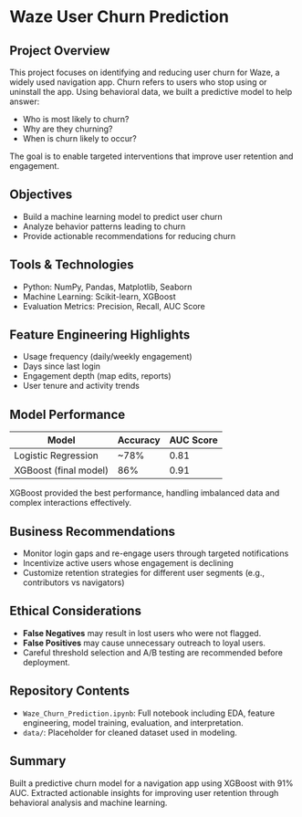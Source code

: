 # Waze User Churn Prediction

## Project Overview

This project focuses on identifying and reducing user churn for Waze, a widely used navigation app. Churn refers to users who stop using or uninstall the app. Using behavioral data, we built a predictive model to help answer:

- Who is most likely to churn?
- Why are they churning?
- When is churn likely to occur?

The goal is to enable targeted interventions that improve user retention and engagement.

## Objectives

- Build a machine learning model to predict user churn
- Analyze behavior patterns leading to churn
- Provide actionable recommendations for reducing churn

## Tools & Technologies

- Python: NumPy, Pandas, Matplotlib, Seaborn
- Machine Learning: Scikit-learn, XGBoost
- Evaluation Metrics: Precision, Recall, AUC Score

## Feature Engineering Highlights

- Usage frequency (daily/weekly engagement)
- Days since last login
- Engagement depth (map edits, reports)
- User tenure and activity trends

## Model Performance

| Model            | Accuracy | AUC Score |
|------------------|----------|-----------|
| Logistic Regression | ~78%     | 0.81      |
| XGBoost (final model) | 86%     | 0.91      |

XGBoost provided the best performance, handling imbalanced data and complex interactions effectively.

## Business Recommendations

- Monitor login gaps and re-engage users through targeted notifications
- Incentivize active users whose engagement is declining
- Customize retention strategies for different user segments (e.g., contributors vs navigators)

## Ethical Considerations

- **False Negatives** may result in lost users who were not flagged.
- **False Positives** may cause unnecessary outreach to loyal users.
- Careful threshold selection and A/B testing are recommended before deployment.

## Repository Contents

- `Waze_Churn_Prediction.ipynb`: Full notebook including EDA, feature engineering, model training, evaluation, and interpretation.
- `data/`: Placeholder for cleaned dataset used in modeling.

## Summary

Built a predictive churn model for a navigation app using XGBoost with 91% AUC. Extracted actionable insights for improving user retention through behavioral analysis and machine learning.

